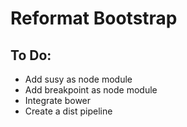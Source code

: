 # Reformat Bootstrap

## To Do:

- Add susy as node module
- Add breakpoint as node module
- Integrate bower
- Create a dist pipeline